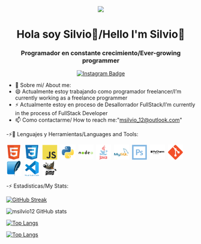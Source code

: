 

<div id="header" align="center">
     <img src="https://media.giphy.com/media/xT9IgzoKnwFNmISR8I/giphy.gif" width="200"/>
     <h1 align="center">Hola soy Silvio👋/Hello I'm Silvio👋</h1>
     <h3 align="center">Programador en constante crecimiento/Ever-growing programmer</h3>
</div>
<div id="badges" align="center">
    <a href="https://www.instagram.com/msilvio.23/">
        <img src="https://img.shields.io/badge/msilvio.23-Instagram-blue" alt="Instagram Badge"/>
    </a>
</div>


- 💬 Sobre mi/ About me:
- 😄 Actualmente estoy trabajando como programador freelancer/I’m currently working as a freelance programmer
- ⚡ Actualmente estoy en proceso de Desallorrador FullStack/I’m currently in the process of FullStack Developer
- 📫 Como contactarme/ How to reach me:"msilvio_12@outlook.com"


-⚡🌱 Lenguajes y Herramientas/Languages and Tools:

<div align="left">
    <div>
        <img src="https://github.com/devicons/devicon/blob/master/icons/html5/html5-original.svg" title="HTML5" alt="HTML" 
        width="40" height="40"/>&nbsp;
        <img src="https://github.com/devicons/devicon/blob/master/icons/css3/css3-original.svg" title="CSS3" alt="CSS" 
        width="40" height="40"/>&nbsp;
        <img src="https://github.com/devicons/devicon/blob/master/icons/javascript/javascript-original.svg" title="JavaScript" alt="JavaScript"
        width="40" height="40"/>&nbsp;
        <img src="https://github.com/devicons/devicon/blob/master/icons/python/python-original.svg" title="Python" alt="Python"
        width="40" height="40"/>&nbsp;
        <img src="https://github.com/devicons/devicon/blob/master/icons/nodejs/nodejs-original-wordmark.svg" title="Nodejs" alt="Nodejs"
        width="40" height="40"/>&nbsp;
        <img src="https://github.com/devicons/devicon/blob/master/icons/java/java-original-wordmark.svg" title="Java" alt="Java"
        width="40" height="40"/>&nbsp;
        <img src="https://github.com/devicons/devicon/blob/master/icons/mysql/mysql-original-wordmark.svg" title="Mysql" alt="Mysql"
        width="40" height="40"/>&nbsp;
        <img src="https://github.com/devicons/devicon/blob/master/icons/photoshop/photoshop-line.svg" title="Photoshop" alt="Photoshop"
        width="40" height="40"/>&nbsp;
        <img src="https://github.com/devicons/devicon/blob/master/icons/pycharm/pycharm-original-wordmark.svg" title="Pycharm"   alt="Pycharm"
        width="40" height="40"/>&nbsp;
        <img src="https://github.com/devicons/devicon/blob/master/icons/git/git-original.svg" title="Git" alt="Git"
        width="40" height="40"/>&nbsp;
        <img src="https://github.com/devicons/devicon/blob/master/icons/sqlite/sqlite-original.svg" title="SQLite" alt="SQlite"
        width="40" height="40"/>&nbsp;
        <img src="https://github.com/devicons/devicon/blob/master/icons/vscode/vscode-original-wordmark.svg" title="VSCode" alt="VSCode"
        width="40" height="40"/>&nbsp;
        <img src="https://github.com/devicons/devicon/blob/master/icons/gimp/gimp-original-wordmark.svg" title="Gimp" alt="Gimp"
        width="40" height="40"/>&nbsp;
        
  </div>
</div>

-⚡ Estadisticas/My Stats:


[![GitHub Streak](https://github-readme-streak-stats.herokuapp.com?user=msilvio12&theme=vue-dark&date_format=M%20j%5B%2C%20Y%5D)](https://git.io/streak-stats)

![msilvio12 GitHub stats](https://github-readme-stats.vercel.app/api?username=msilvio12&show_icons=true&theme=dark)

[![Top Langs](https://github-readme-stats.vercel.app/api/top-langs/?username=msilvio12&hide_progress=true)](https://github.com/msilvio12/github-readme-stats)

[![Top Langs](https://github-readme-stats.vercel.app/api/top-langs/?username=msilvio12&layout=compact)](https://github.com/msilvio12/github-readme-stats)





